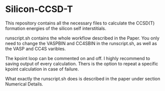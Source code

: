 # Silicon-CCSD-T
This repository contains all the necessary files to calculate the CCSD(T) formation energies of the silicon self interstitials.

runscript.sh contains the whole workflow described in the Paper.
You only need to change the VASPBIN and CC4SBIN in the runscript.sh, as well as the VASP and CC4S varibles.

The kpoint loop can be commented on and off.
I highly recommend to saving output of every calculation.
Thers is the option to repeat a specific kpoint calculation in case of failure.

What exactly the runscript.sh does is described in the paper under section Numerical Details.

